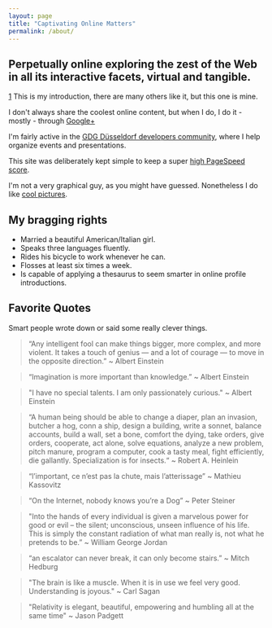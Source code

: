 ```yaml
---
layout: page
title: "Captivating Online Matters"
permalink: /about/
---
```


## Perpetually online exploring the zest of the Web in all its interactive facets, virtual and tangible.

[1](http://en.wikipedia.org/wiki/Rifleman%27s_Creed) This is my introduction, there are many others like it, but this one is mine.

I don't always share the coolest online content, but when I do, I do it - mostly - through [Google+](https://plus.google.com/+JohanBové)

I'm fairly active in the [GDG Düsseldorf developers community](https://plus.google.com/communities/113782579160655007812), where I help organize events and presentations.

This site was deliberately kept simple to keep a super [high PageSpeed score](https://developers.google.com/speed/pagespeed/insights/?url=http%3A%2F%2Fblog.johanbove.info).

I'm not a very graphical guy, as you might have guessed. Nonetheless I do like [cool pictures](http://1drv.ms/1Oxc4iF).

## My bragging rights

- Married a beautiful American/Italian girl.
- Speaks three languages fluently.
- Rides his bicycle to work whenever he can.
- Flosses at least six times a week.
- Is capable of applying a thesaurus to seem smarter in online profile introductions.

## Favorite Quotes

Smart people wrote down or said some really clever things.

> “Any intelligent fool can make things bigger, more complex, and more violent. It takes a touch of genius — and a lot of courage — to move in the opposite direction.”
~ Albert Einstein

> “Imagination is more important than knowledge.”
~ Albert Einstein

> "I have no special talents. I am only passionately curious."
~ Albert Einstein

> “A human being should be able to change a diaper, plan an invasion, butcher a hog, conn a ship, design a building, write a sonnet, balance accounts, build a wall, set a bone, comfort the dying, take orders, give orders, cooperate, act alone, solve equations, analyze a new problem, pitch manure, program a computer, cook a tasty meal, fight efficiently, die gallantly. Specialization is for insects.“
~ Robert A. Heinlein

> “l’important, ce n’est pas la chute, mais l’atterissage”
~ Mathieu Kassovitz

> “On the Internet, nobody knows you’re a Dog”
~ Peter Steiner

> "Into the hands of every individual is given a marvelous power for good or evil – the silent; unconscious, unseen influence of his life. This is simply the constant radiation of what man really is, not what he pretends to be.”
~ William George Jordan

> “an escalator can never break, it can only become stairs.”
~ Mitch Hedburg

> "The brain is like a muscle. When it is in use we feel very good. Understanding is joyous."
~ Carl Sagan

> "Relativity is elegant, beautiful, empowering and humbling all at the same time"
~ Jason Padgett
